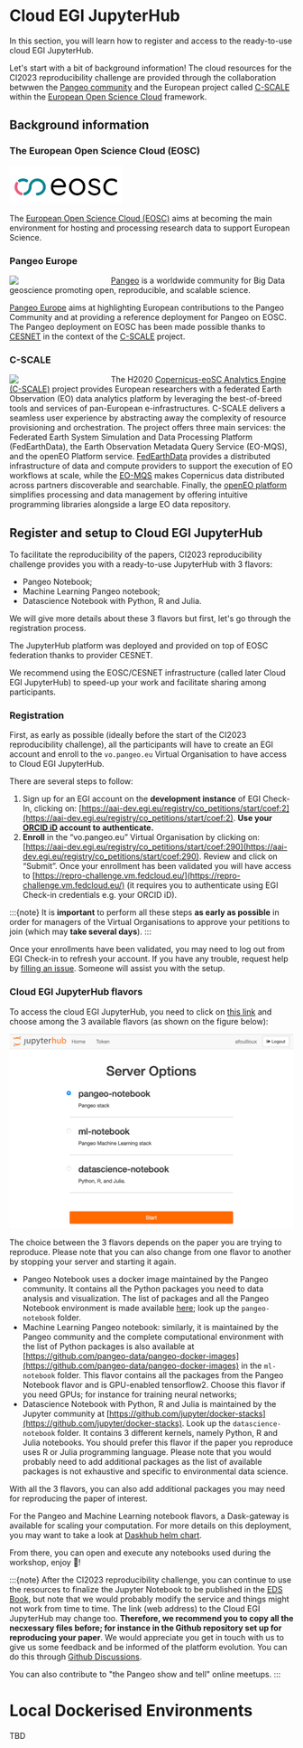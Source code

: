 # Cloud EGI JupyterHub

In this section, you will learn how to register and access to the ready-to-use cloud EGI JupyterHub.

Let's start with a bit of background information! The cloud resources for the CI2023 reproducibility challenge are provided through the collaboration betwwen the [Pangeo community](https://pangeo.io) and the European project called [C-SCALE](https://c-scale.eu) within the [European Open Science Cloud](https://eosc-portal.eu/about/eosc) framework.

## Background information

### The European Open Science Cloud (EOSC)


![EOSC logo](../figures/EOSC_logo-small.png)

The [European Open Science Cloud (EOSC)](https://eosc-portal.eu/about/eosc) aims at becoming the main environment for hosting and processing research data to support European Science. 

### Pangeo Europe 

<img src="https://github.com/eds-book/reproducibility-challenge-2023/raw/main/challenge/figures/pangeo_name_logo.png" width="180" align="Left" /></a>

[Pangeo](https://pangeo.io/) is a worldwide community for Big Data geoscience promoting open, reproducible, and scalable science. 

[Pangeo Europe](https://pangeo.io/meeting-notes.html) aims at highlighting European contributions to the Pangeo Community and at providing a reference deployment for Pangeo on EOSC. 
The Pangeo deployment on EOSC has been made possible thanks to [CESNET](https://www.cesnet.cz/?lang=en) in the context of the [C-SCALE](https://c-scale.eu) project.

### C-SCALE

<img src="https://github.com/eds-book/reproducibility-challenge-2023/raw/main/challenge/figures/logo-c-scale-vertical-blue.png" width="180" align="Left" />

The H2020 [Copernicus-eoSC Analytics Engine (C-SCALE)](https://c-scale.eu) project provides European researchers with a federated Earth Observation (EO) data analytics platform by leveraging the best-of-breed tools and services of pan-European e-infrastructures. C-SCALE delivers a seamless user experience by abstracting away the complexity of resource provisioning and orchestration. The project offers three main services: the Federated Earth System Simulation and Data Processing Platform (FedEarthData), the Earth Observation Metadata Query Service (EO-MQS), and the openEO Platform service. [FedEarthData](https://c-scale.eu/fedearthdata/) provides a distributed infrastructure of data and compute providers to support the execution of EO workflows at scale, while the [EO-MQS](https://c-scale.eu/eo-mqs/) makes Copernicus data distributed across partners discoverable and searchable. Finally, the [openEO platform](https://c-scale.eu/openeo-platform/) simplifies processing and data management by offering intuitive programming libraries alongside a large EO data repository.

## Register and setup to Cloud EGI JupyterHub

To facilitate the reproducibility of the papers, CI2023 reproducibility challenge provides you with a ready-to-use JupyterHub with 3 flavors: 
- Pangeo Notebook;
- Machine Learning Pangeo notebook;
- Datascience Notebook with Python, R and Julia.

We will give more details about these 3 flavors but first, let's go through the registration process.

The JupyterHub platform was deployed and provided on top of EOSC federation thanks to provider CESNET. 

We recommend using the EOSC/CESNET infrastructure (called later Cloud EGI JupyterHub) to speed-up your work and facilitate sharing among participants.

### Registration


First, as early as possible (ideally before the start of the CI2023 reproducibility challenge), all the participants will have to create an EGI account and enroll to the `vo.pangeo.eu` Virtual Organisation to have access to Cloud EGI JupyterHub.

There are several steps to follow:

1. Sign up for an EGI account on the **development instance** of EGI Check-In, clicking on: [https://aai-dev.egi.eu/registry/co_petitions/start/coef:2](https://aai-dev.egi.eu/registry/co_petitions/start/coef:2). **Use your [ORCID iD](https://orcid.org/) account to authenticate.**
2. **Enroll** in the “vo.pangeo.eu” Virtual Organisation by clicking on: [https://aai-dev.egi.eu/registry/co_petitions/start/coef:290](https://aai-dev.egi.eu/registry/co_petitions/start/coef:290). Review and click on “Submit”. Once your enrollment has been validated you will have access to [https://repro-challenge.vm.fedcloud.eu/](https://repro-challenge.vm.fedcloud.eu/) (it requires you to authenticate using EGI Check-in credentials e.g. your ORCID iD). 


:::{note}
It is **important** to perform all these steps **as early as possible** in order for managers of the Virtual Organisations to approve your petitions to join (which may **take several days**).
:::

Once your enrollments have been validated, you may need to log out from EGI Check-in to refresh your account. If you have any trouble, request help by [filling an issue](https://github.com/eds-book/reproducibility-challenge-2023/issues/new). Someone will assist you with the setup.


### Cloud EGI JupyterHub flavors

To access the cloud EGI JupyterHub, you need to click on [this link](https://repro-challenge.vm.fedcloud.eu/) and choose among the 3 available flavors (as shown on the figure below):


![Cloud EGI JupyterHub flavors](../figures/flavors.png)

The choice between the 3 flavors depends on the paper you are trying to reproduce. Please note that you can also change from one flavor to another by stopping your server and starting it again.

- Pangeo Notebook uses a docker image maintained by the Pangeo community. It contains all the Python packages you need to data analysis and visualization. The list of packages and all the Pangeo Notebook environment is made available [here](https://github.com/pangeo-data/pangeo-docker-images); look up the `pangeo-notebook` folder. 
- Machine Learning Pangeo notebook: similarly, it is maintained by the Pangeo community and the complete computational environment with the list of Python packages is also available at [https://github.com/pangeo-data/pangeo-docker-images](https://github.com/pangeo-data/pangeo-docker-images) in the `ml-notebook` folder. This flavor contains all the packages from the Pangeo Notebook flavor and is GPU-enabled tensorflow2. Choose this flavor if you need GPUs; for instance for training neural networks;
- Datascience Notebook with Python, R and Julia is maintained by the Jupyter community at [https://github.com/jupyter/docker-stacks](https://github.com/jupyter/docker-stacks). Look up the `datascience-notebook` folder. It contains 3 different kernels, namely Python, R and Julia notebooks. You should prefer this flavor if the paper you reproduce uses R or Julia programming language. Please note that you would probably need to add additional packages as the list of available packages is not exhaustive and specific to environmental data science.

With all the 3 flavors, you can also add additional packages you may need for reproducing the paper of interest.

For the Pangeo and Machine Learning notebook flavors, a Dask-gateway is available for scaling your computation. For more details on this deployment, you may want to take a look at [Daskhub helm chart](https://github.com/dask/helm-chart/tree/main/daskhub).


From there, you can open and execute any notebooks used during the workshop, enjoy 🚀!


:::{note}
After the CI2023 reproducibility challenge, you can continue to use the resources to finalize the Jupyter Notebook to be published in the [EDS Book](https://edsbook.org), but note that we would probably modify the service and things might not work from time to time. The link (web address) to the Cloud EGI JupyterHub may change too. **Therefore, we recommend you to copy all the necxessary files before; for instance in the Github repository set up for reproducing your paper**.
We would appreciate you get in touch with us to give us some feedback and be informed of the platform evolution. You can do this through [Github Discussions](https://github.com/eds-book/reproducibility-challenge-2023/discussions).

You can also contribute to "the Pangeo show and tell" online meetups.
:::


# Local Dockerised Environments



TBD
